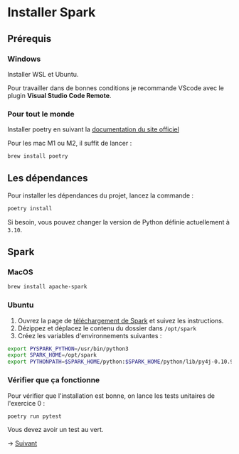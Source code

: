 # Installer Spark

## Prérequis

### Windows

Installer WSL et Ubuntu.

Pour travailler dans de bonnes conditions je recommande VScode avec le plugin **Visual Studio Code Remote**.

### Pour tout le monde

Installer poetry en suivant la [documentation du site officiel](https://python-poetry.org/docs/#installation)

Pour les mac M1 ou M2, il suffit de lancer :
```bash
brew install poetry
```

## Les dépendances

Pour installer les dépendances du projet, lancez la commande :

```bash
poetry install
```

Si besoin, vous pouvez changer la version de Python définie actuellement à `3.10`.

## Spark

### MacOS

```bash
brew install apache-spark
```

### Ubuntu

1. Ouvrez la page de [téléchargement de Spark](https://spark.apache.org/downloads.html) et suivez les instructions.
2. Dézippez et déplacez le contenu du dossier dans `/opt/spark`
3. Créez les variables d'environnements suivantes :

```bash
export PYSPARK_PYTHON=/usr/bin/python3
export SPARK_HOME=/opt/spark
export PYTHONPATH=$SPARK_HOME/python:$SPARK_HOME/python/lib/py4j-0.10.9-src.zip
```

### Vérifier que ça fonctionne

Pour vérifier que l'installation est bonne, on lance les tests unitaires de l'exercice 0 :

```bash
poetry run pytest
```

Vous devez avoir un test au vert.

-> [Suivant](exo1.md)
